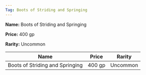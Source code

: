 ```yaml
---
Tag: Boots of Striding and Springing
---
```


**Name:** Boots of Striding and Springing

**Price:** 400 gp

**Rarity:** Uncommon

| Name     | Price     | Rarity     |
| -------- | --------- | ---------- |
| Boots of Striding and Springing | 400 gp | Uncommon |
